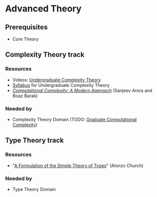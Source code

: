 # Advanced Theory

## Prerequisites
- Core Theory

## Complexity Theory track
### Resources
- Videos: [Undergraduate Complexity Theory](https://www.youtube.com/playlist?list=PLm3J0oaFux3YL5vLXpzOyJiLtqLp6dCW2)
- [Syllabus](http://www.cs.cmu.edu/~odonnell/15455-s17/) for Undergraduate Complexity Theory
- *[Computational Complexity: A Modern Approach](http://theory.cs.princeton.edu/complexity/)* (Sanjeev Arora and Boaz Barak)

### Needed by
- Complexity Theory Domain (TODO: [Graduate Computational Complexity](http://www.cs.cmu.edu/~odonnell/complexity17/))

## Type Theory track
### Resources
- "[A Formulation of the Simple Theory of Types](https://pdfs.semanticscholar.org/28bf/123690205ae5bbd9f8c84b1330025e8476e4.pdf)" (Alonzo Church)

### Needed by
- Type Theory Domain